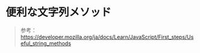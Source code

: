 # 便利な文字列メソッド

> 参考：https://developer.mozilla.org/ja/docs/Learn/JavaScript/First_steps/Useful_string_methods
